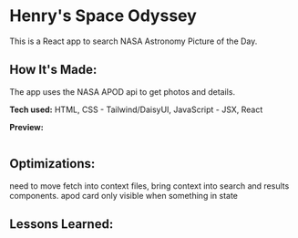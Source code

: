 # Henry's Space Odyssey

This is a React app to search NASA Astronomy Picture of the Day.

## How It's Made:

The app uses the NASA APOD api to get photos and details.

**Tech used:**
HTML, CSS - Tailwind/DaisyUI, JavaScript - JSX, React

**Preview:**

<div align="center">
  <img src="" alt="" />  
</div>

## Optimizations:

need to move fetch into context files, bring context into search and results components.
apod card only visible when something in state

## Lessons Learned:
